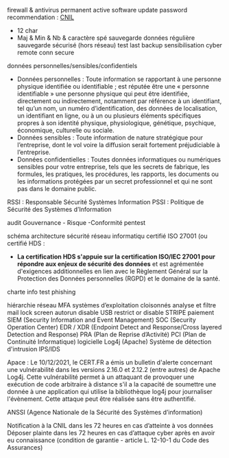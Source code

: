 firewall & antivirus permanent active
software update
password recommendation : [CNIL](https://www.cnil.fr/fr/mots-de-passe-une-nouvelle-recommandation-pour-maitriser-sa-securite#:~:text=Exemple%201%20%3A%20les%20mots%20de,moins%2037%20caract%C3%A8res%20sp%C3%A9ciaux%20possibles.)
- 12 char
- Maj & Min & Nb & caractère spé
sauvegarde données régulière
sauvegarde sécurisé (hors réseau)
test last backup
sensibilisation cyber 
remote conn secure

données personnelles/sensibles/confidentiels
- Données personnelles : Toute information se rapportant à une personne physique identifiée ou identifiable ; est réputée être une « personne identifiable » une personne physique qui peut être identifiée, directement ou indirectement, notamment par référence à un identifiant, tel qu’un nom, un numéro d’identification, des données de localisation, un identifiant en ligne, ou à un ou plusieurs éléments spécifiques propres à son identité physique, physiologique, génétique, psychique, économique, culturelle ou sociale. 
- Données sensibles : Toute information de nature stratégique pour l’entreprise, dont le vol voire la diffusion serait fortement préjudiciable à l’entreprise. 
- Données confidentielles : Toutes données informatiques ou numériques sensibles pour votre entreprise, tels que les secrets de fabrique, les formules, les pratiques, les procédures, les rapports, les documents ou les informations protégées par un secret professionnel et qui ne sont pas dans le domaine public.

RSSI : Responsable Sécurité Systèmes Information
PSSI : Politique de Sécurité des Systèmes d’Information

audit Gouvernance - Risque -Conformité
pentest

schéma architecture sécurité réseau informatiqu
certifié ISO 27001 (ou certifié HDS :
- **La certification HDS s'appuie sur la certification ISO/IEC 27001 pour répondre aux enjeux de sécurité des données** et est agrémentée d'exigences additionnelles en lien avec le Règlement Général sur la Protection des Données personnelles (RGPD) et le domaine de la santé.

charte info
test phishing

hiérarchie réseau
MFA
systèmes d’exploitation cloisonnés
analyse et filtre mail
lock screen
autorun disable
USB restrict or disable
STRIPE paiement
SIEM (Security Information and Event Management)
SOC (Security Operation Center)
EDR / XDR (Endpoint Detect and Response/Cross layered Detection and Response)
PRA (Plan de Reprise d’Activité)
PCI (Plan de Continuité Informatique)
logicielle Log4j (Apache)
Système de détection d'intrusion IPS/IDS

Apace : 
Le 10/12/2021, le CERT.FR a émis un bulletin d'alerte concernant une vulnérabilité dans les versions 2.16.0 et 2.12.2 (entre autres) de Apache Log4j. Cette vulnérabilité permet à un attaquant de provoquer une exécution de code arbitraire à distance s'il a la capacité de soumettre une donnée à une application qui utilise la bibliothèque log4j pour journaliser l'évènement. Cette attaque peut être réalisée sans être authentifié.

ANSSI (Agence Nationale de la Sécurité des Systèmes d’information)

Notification à la CNIL dans les 72 heures en cas d’atteinte à vos données 
Déposer plainte dans les 72 heures en cas d’attaque cyber après en avoir eu connaissance (condition de garantie - article L. 12-10-1 du Code des Assurances)

